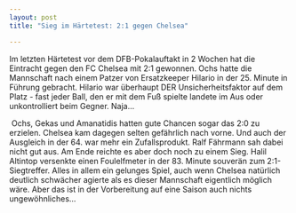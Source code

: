 ```yaml
---
layout: post
title: "Sieg im Härtetest: 2:1 gegen Chelsea"

---
```


Im letzten Härtetest vor dem DFB-Pokalauftakt in 2 Wochen hat die Eintracht gegen den FC Chelsea mit 2:1 gewonnen. Ochs hatte die Mannschaft nach einem Patzer von Ersatzkeeper Hilario in der 25. Minute in Führung gebracht. Hilario war überhaupt DER Unsicherheitsfaktor auf dem Platz - fast jeder Ball, den er mit dem Fuß spielte landete im Aus oder unkontrolliert beim Gegner. Naja...

 Ochs, Gekas und Amanatidis hatten gute Chancen sogar das 2:0 zu erzielen. Chelsea kam dagegen selten gefährlich nach vorne. Und auch der Ausgleich in der 64. war mehr ein Zufallsprodukt. Ralf Fährmann sah dabei nicht gut aus. Am Ende reichte es aber doch noch zu einem Sieg. Halil Altintop versenkte einen Foulelfmeter in der 83. Minute souverän zum 2:1-Siegtreffer. Alles in allem ein gelunges Spiel, auch wenn Chelsea natürlich deutlich schwächer agierte als es dieser Mannschaft eigentlich möglich wäre. Aber das ist in der Vorbereitung auf eine Saison auch nichts ungewöhnliches...

